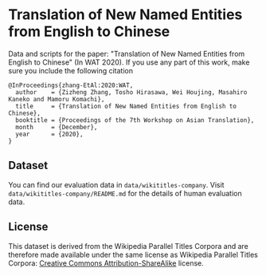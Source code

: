 # Translation of New Named Entities from English to Chinese

Data and scripts for the paper: "Translation of New Named Entities from English to Chinese" (In WAT 2020). If you use any part of this work, make sure you include the following citation

```
@InProceedings{zhang-EtAl:2020:WAT,
  author    = {Zizheng Zhang, Tosho Hirasawa, Wei Houjing, Masahiro Kaneko and Mamoru Komachi},
  title     = {Translation of New Named Entities from English to Chinese},
  booktitle = {Proceedings of the 7th Workshop on Asian Translation},
  month     = {December},
  year      = {2020},
}
```

## Dataset

You can find our evaluation data in `data/wikititles-company`.
Visit `data/wikititles-company/README.md` for the details of human evaluation data. 

## License
This dataset is derived from the Wikipedia Parallel Titles Corpora and are therefore made available under the same license as Wikipedia Parallel Titles Corpora: [Creative Commons Attribution-ShareAlike](https://creativecommons.org/licenses/by-sa/4.0/legalcode) license.